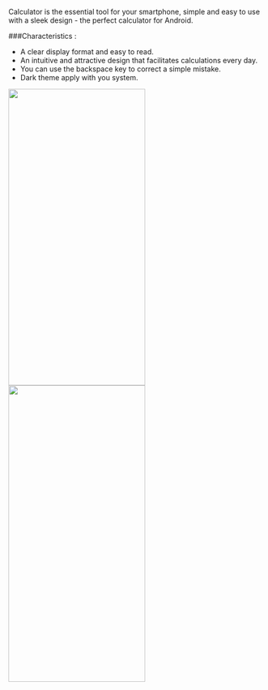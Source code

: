 
Calculator is the essential tool for your smartphone, simple and easy to use with a sleek design - the perfect calculator for Android.

###Characteristics :
- A clear display format and easy to read.
- An intuitive and attractive design that facilitates calculations every day.
- You can use the backspace key to correct a simple mistake.
- Dark theme apply with you system.


<img src="https://github.com/JahidHasanCO/Calculator-App/blob/master/ART/Calculator.png" width="270" height="585"> <img src="https://github.com/JahidHasanCO/Calculator-App/blob/master/ART/Calculator-Dark.png" width="270" height="585">
